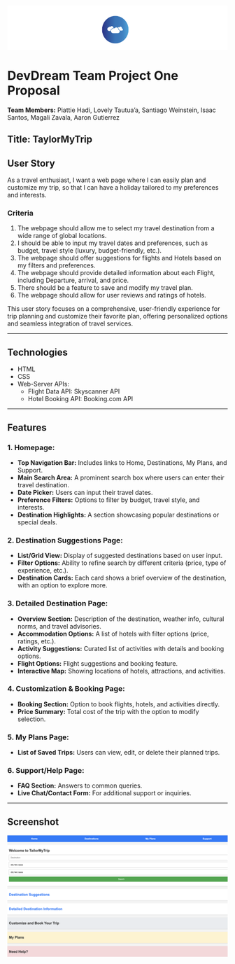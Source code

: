 
![Alt text for the image](./assets/images/devdream_team.png)
# **DevDream Team Project One Proposal**

**Team Members:** Piattie Hadi, Lovely Tautua’a, Santiago Weinstein, Isaac Santos, Magali Zavala, Aaron Gutierrez

## **Title: TaylorMyTrip**

## **User Story**
As a travel enthusiast, I want a web page where I can easily plan and customize my trip, so that I can have a holiday tailored to my preferences and interests.

### **Criteria**
1. The webpage should allow me to select my travel destination from a wide range of global locations.
2. I should be able to input my travel dates and preferences, such as budget, travel style (luxury, budget-friendly, etc.).
3. The webpage should offer suggestions for flights and Hotels based on my filters and preferences.
4. The webpage should provide detailed information about each Flight, including Departure, arrival, and price.
5. There should be a feature to save and modify my travel plan.
6. The webpage should allow for user reviews and ratings of hotels.

This user story focuses on a comprehensive, user-friendly experience for trip planning and customize their favorite plan, offering personalized options and seamless integration of travel services.

---

## **Technologies**
- HTML
- CSS
- Web-Server APIs:
  - Flight Data API: Skyscanner API
  - Hotel Booking API: Booking.com API

---

## **Features**

### **1. Homepage**:
   - **Top Navigation Bar:** Includes links to Home, Destinations, My Plans, and Support.
   - **Main Search Area:** A prominent search box where users can enter their travel destination.
   - **Date Picker:** Users can input their travel dates.
   - **Preference Filters:** Options to filter by budget, travel style, and interests.
   - **Destination Highlights:** A section showcasing popular destinations or special deals.

### **2. Destination Suggestions Page**:
   - **List/Grid View:** Display of suggested destinations based on user input.
   - **Filter Options:** Ability to refine search by different criteria (price, type of experience, etc.).
   - **Destination Cards:** Each card shows a brief overview of the destination, with an option to explore more.

### **3. Detailed Destination Page**:
   - **Overview Section:** Description of the destination, weather info, cultural norms, and travel advisories.
   - **Accommodation Options:** A list of hotels with filter options (price, ratings, etc.).
   - **Activity Suggestions:** Curated list of activities with details and booking options.
   - **Flight Options:** Flight suggestions and booking feature.
   - **Interactive Map:** Showing locations of hotels, attractions, and activities.

### **4. Customization & Booking Page**:
   - **Booking Section:** Option to book flights, hotels, and activities directly.
   - **Price Summary:** Total cost of the trip with the option to modify selection.

### **5. My Plans Page**:
   - **List of Saved Trips:** Users can view, edit, or delete their planned trips.

### **6. Support/Help Page**:
   - **FAQ Section:** Answers to common queries.
   - **Live Chat/Contact Form:** For additional support or inquiries.

---

## **Screenshot**

![Alt text for the image](./assets/images/wireframe.png)

